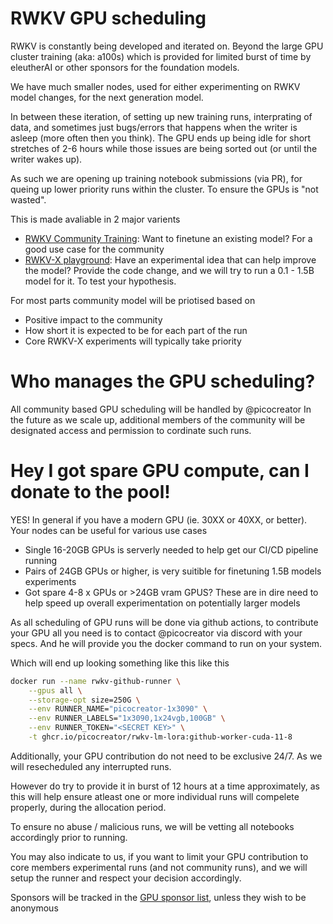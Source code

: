 # RWKV GPU scheduling

RWKV is constantly being developed and iterated on. Beyond the large GPU cluster training (aka: a100s) which is provided for limited burst of time by eleutherAI or other sponsors for the foundation models.

We have much smaller nodes, used for either experimenting on RWKV model changes, for the next generation model.

In between these iteration, of setting up new training runs, interprating of data, and sometimes just bugs/errors that happens when the writer is asleep (more often then you think). The GPU ends up being idle for short stretches of 2-6 hours while those issues are being sorted out (or until the writer wakes up).

As such we are opening up training notebook submissions (via PR), for queing up lower priority runs within the cluster. To ensure the GPUs is "not wasted".

This is made avaliable in 2 major varients

- [RWKV Community Training](./RWKV-community-training.md): Want to finetune an existing model? For a good use case for the community
- [RWKV-X playground](./RWKV-x-playground-training.md): Have an experimental idea that can help improve the model? Provide the code change, and we will try to run a 0.1 - 1.5B model for it. To test your hypothesis.

For most parts community model will be priotised based on
- Positive impact to the community
- How short it is expected to be for each part of the run
- Core RWKV-X experiments will typically take priority

# Who manages the GPU scheduling?

All community based GPU scheduling will be handled by @picocreator
In the future as we scale up, additional members of the community will be designated access and permission to cordinate such runs.

# Hey I got spare GPU compute, can I donate to the pool!

YES! In general if you have a modern GPU (ie. 30XX or 40XX, or better). Your nodes can be useful for various use cases

- Single 16-20GB GPUs is serverly needed to help get our CI/CD pipeline running
- Pairs of 24GB GPUs or higher, is very suitible for finetuning 1.5B models experiments
- Got spare 4-8 x GPUs or >24GB vram GPUS? These are in dire need to help speed up overall experimentation on potentially larger models

As all scheduling of GPU runs will be done via github actions, to contribute your GPU all you need is to contact @picocreator via discord with your specs. And he will provide you the docker command to run on your system. 

Which will end up looking something like this like this

```bash
docker run --name rwkv-github-runner \
    --gpus all \
    --storage-opt size=250G \
    --env RUNNER_NAME="picocreator-1x3090" \
    --env RUNNER_LABELS="1x3090,1x24vgb,100GB" \
    --env RUNNER_TOKEN="<SECRET KEY>" \
    -t ghcr.io/picocreator/rwkv-lm-lora:github-worker-cuda-11-8
```

Additionally, your GPU contribution do not need to be exclusive 24/7. As we will resecheduled any interrupted runs.

However do try to provide it in burst of 12 hours at a time approximately, as this will help ensure atleast one or more individual runs will compelete properly, during the allocation period.

To ensure no abuse / malicious runs, we will be vetting all notebooks accordingly prior to running.

You may also indicate to us, if you want to limit your GPU contribution to core members experimental runs (and not community runs), and we will setup the runner and respect your decision accordingly.

Sponsors will be tracked in the [GPU sponsor list](./GPU-sponsor-list.md), unless they wish to be anonymous